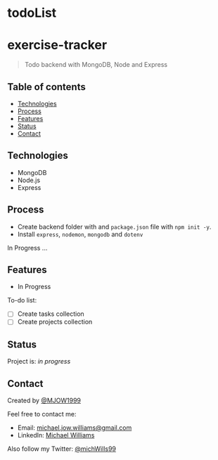 # todoList

# exercise-tracker

> Todo backend with MongoDB, Node and Express

## Table of contents

- [Technologies](#technologies)
- [Process](#process)
- [Features](#features)
- [Status](#status)
- [Contact](#contact)

## Technologies

- MongoDB
- Node.js
- Express

## Process

- Create backend folder with and `package.json` file with `npm init -y`.
- Install `express`, `nodemon`, `mongodb` and `dotenv`

In Progress ...

## Features

- In Progress

To-do list:

- [ ] Create tasks collection
- [ ] Create projects collection

## Status

Project is: _in progress_

## Contact

Created by [@MJOW1999](https://github.com/MJOW1999)

Feel free to contact me:

- Email: michael.jow.williams@gmail.com
- LinkedIn: [Michael Williams](https://www.linkedin.com/in/michael-williams-17a9b81a0)

Also follow my Twitter: [@michWills99](https://twitter.com/michWills99)
